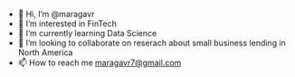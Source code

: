 - 👋 Hi, I’m @maragavr
- 👀 I’m interested in FinTech
- 🌱 I’m currently learning Data Science
- 💞️ I’m looking to collaborate on reserach about small business lending in North America
- 📫 How to reach me maragavr7@gmail.com

<!---
maragavr/maragavr is a ✨ special ✨ repository because its `README.md` (this file) appears on your GitHub profile.
You can click the Preview link to take a look at your changes.
--->
